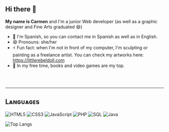 ## Hi there 👋


**My name is Carmen** and I'm a junior Web developer (as well as a graphic designer and Fine Arts graduated 😄)

- 💬 I'm Spanish, so you can contact me in Spanish as well as in English.
- 😄 Pronouns: she/her
- ⚡ Fun fact: when I'm not in front of my computer, I'm sculpting or painting as a freelance artist. You can check my artworks here: https://littlerebeldoll.com
- 🌱 In my free time, books and video games are my top.
</br>
</br>
<hr>
<h2>Lᴀɴɢᴜᴀɢᴇs</h2> 

![HTML5](https://img.shields.io/badge/HTML5-E34F26?style=flat-square&logo=html5&logoColor=white)
![CSS3](https://img.shields.io/badge/CSS3-1572B6?style=flat-square&logo=css3&logoColor=white)
![JavaScript](https://img.shields.io/badge/-JavaScript-black?style=flat-square&logo=javascript)
![PHP](https://img.shields.io/badge/PHP-777BB4?style=flat-square&logo=php&logoColor=white)
![SQL](https://img.shields.io/badge/SQL-FFD700?style=flat-square)
![Java](https://img.shields.io/badge/-Java-007396?style=flat-square&logo=java)


![Top Langs](https://github-readme-stats.vercel.app/api/top-langs/?username=theLostShark&layout=compact&theme=nightowl)
